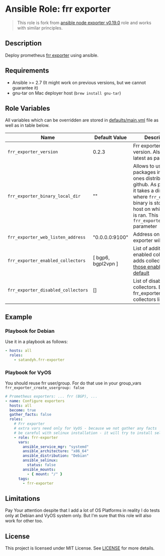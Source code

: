 # Ansible Role: frr exporter

> This role is fork from [ansible node exporter v0.19.0](https://github.com/cloudalchemy/ansible-node-exporter) role and works with similar principles.

## Description

Deploy prometheus [frr exporter](https://github.com/tynany/frr_exporter) using ansible.

## Requirements

- Ansible >= 2.7 (It might work on previous versions, but we cannot guarantee it)
- gnu-tar on Mac deployer host (`brew install gnu-tar`)

## Role Variables

All variables which can be overridden are stored in [defaults/main.yml](defaults/main.yml) file as well as in table below.

| Name                               | Default Value      | Description                                                                                                                                                                                                                  |
| ---------------------------------- | ------------------ | ---------------------------------------------------------------------------------------------------------------------------------------------------------------------------------------------------------------------------- |
| `frr_exporter_version`             | 0.2.3              | Frr exporter package version. Also accepts latest as parameter.                                                                                                                                                              |
| `frr_exporter_binary_local_dir`    | ""                 | Allows to use local packages instead of ones distributed on github. As parameter it takes a directory where `frr_exporter` binary is stored on host on which ansible is ran. This overrides `frr_exporter_version` parameter |
| `frr_exporter_web_listen_address`  | "0.0.0.0:9100"     | Address on which frr exporter will listen                                                                                                                                                                                    |
| `frr_exporter_enabled_collectors`  | [ bgp6, bgpl2vpn ] | List of additionally enabled collectors. It adds collectors to [those enabled by default](https://github.com/tynany/frr_exporter#enabled-by-default)                                                                         |
| `frr_exporter_disabled_collectors` | []                 | List of disabled collectors. By default frr_exporter disables collectors listed [here](https://github.com/tynany/frr_exporter#disabled-by-default).                                                                          |

## Example

### Playbook for Debian

Use it in a playbook as follows:
```yaml
- hosts: all
  roles:
    - satandyh.frr-exporter
```
### Playbook for VyOS

You should reuse frr user/group. For do that use in your group_vars `frr_exporter_create_usergroup: false`
```yaml
# Prometheus exporters: ... frr (BGP), ...
- name: Configure exporters
  hosts: all
  become: true
  gather_facts: false
  roles:
    # Frr exporter
    # extra vars need only for VyOS - because we not gather any facts
    # be careful with selinux installation - it will try to install selinux by default
    - role: frr-exporter
      vars:
        ansible_service_mgr: "systemd"
        ansible_architecture: "x86_64"
        ansible_distribution: "Debian"
        ansible_selinux:
          status: false
        ansible_mounts:
          - { mount: "/" }
      tags:
        - frr-exporter
```

## Limitations

Pay Your attention despite that I add a lot of OS Platforms in reality I do tests only at Debian and VyOS system only. But I'm sure that this role will also work for other too.

## License

This project is licensed under MIT License. See [LICENSE](/LICENSE) for more details.
